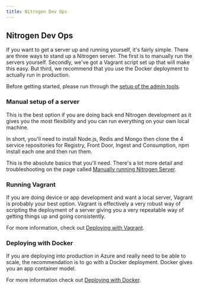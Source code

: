 ```yaml
---
title: Nitrogen Dev Ops
---
```


## Nitrogen Dev Ops

If you want to get a server up and running yourself, it's fairly simple. There are three ways to stand up a Nitrogen server. The first is to manually run the servers yourself. Secondly, we've got a Vagrant script set up that will make this easy. But third, we recommend that you use the Docker deployment to actually run in production.

Before getting started, please run through the [setup of the admin tools](../start/setup.html).


### Manual setup of a server

This is the best option if you are doing back end Nitrogen development as it gives you the most flexibility and you can run everything on your own local machine. 

In short, you'll need to install Node.js, Redis and Mongo then clone the 4 service repositories for Registry, Front Door, Ingest and Consumption, npm install each one and then run them. 


This is the absolute basics that you'll need. There's a lot more detail and troubleshooting on the page called [Manually running Nitrogen Server](manuallyrunserver.html). 

### Running Vagrant

If you are doing device or app development and want a local server, Vagrant is probably your best option. Vagrant is effectively a very robust way of scripting the deployment of a server giving you a very repeatable way of getting things up and going consistently. 

For more information, check out [Deploying with Vagrant](vagrant.html). 

### Deploying with Docker

If you are deploying into production in Azure and really need to be able to scale, the recommendation is to go with a Docker deployment. Docker gives you an app container model. 

For more information check out [Deploying with Docker](docker.html). 